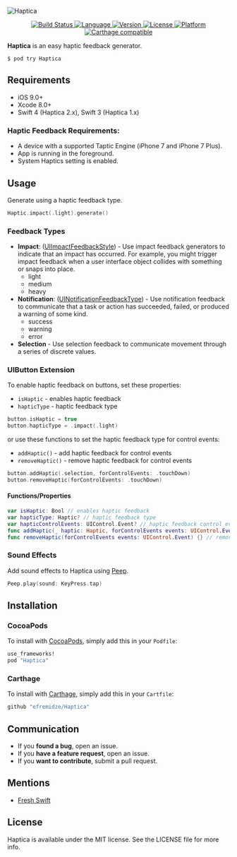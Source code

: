 ![Haptica](https://raw.githubusercontent.com/efremidze/Haptica/master/Images/logo.png)

<p align="center">
    <a href="https://travis-ci.org/efremidze/Haptica" target="_blank">
        <img alt="Build Status" src="https://travis-ci.org/efremidze/Haptica.svg?style=flat">
    </a>
    <a href="https://swift.org" target="_blank">
        <img alt="Language" src="https://img.shields.io/badge/Swift-4-orange.svg?style=flat">
    </a>
    <a href="http://cocoapods.org/pods/Haptica" target="_blank">
        <img alt="Version" src="https://img.shields.io/cocoapods/v/Haptica.svg?style=flat">
    </a>
    <a href="http://cocoapods.org/pods/Haptica" target="_blank">
        <img alt="License" src="https://img.shields.io/cocoapods/l/Haptica.svg?style=flat">
    </a>
    <a href="http://cocoapods.org/pods/Haptica" target="_blank">
        <img alt="Platform" src="https://img.shields.io/cocoapods/p/Haptica.svg?style=flat">
    </a>
    <a href="https://github.com/Carthage/Carthage" target="_blank">
        <img alt="Carthage compatible" src="https://img.shields.io/badge/Carthage-compatible-4BC51D.svg?style=flat">
    </a>
</p>

**Haptica** is an easy haptic feedback generator.

```
$ pod try Haptica
```

## Requirements

- iOS 9.0+
- Xcode 8.0+
- Swift 4 (Haptica 2.x), Swift 3 (Haptica 1.x)

### Haptic Feedback Requirements:
- A device with a supported Taptic Engine (iPhone 7 and iPhone 7 Plus).
- App is running in the foreground.
- System Haptics setting is enabled.

## Usage

Generate using a haptic feedback type.

```swift
Haptic.impact(.light).generate()
```

### Feedback Types

* **Impact**: ([UIImpactFeedbackStyle](https://developer.apple.com/reference/uikit/uiimpactfeedbackstyle)) - Use impact feedback generators to indicate that an impact has occurred. For example, you might trigger impact feedback when a user interface object collides with something or snaps into place.
  * light
  * medium
  * heavy
* **Notification**: ([UINotificationFeedbackType](https://developer.apple.com/reference/uikit/uinotificationfeedbacktype)) - Use notification feedback to communicate that a task or action has succeeded, failed, or produced a warning of some kind.
  * success
  * warning
  * error
* **Selection** - Use selection feedback to communicate movement through a series of discrete values.

### UIButton Extension

To enable haptic feedback on buttons, set these properties:

- `isHaptic` - enables haptic feedback
- `hapticType` - haptic feedback type

```swift
button.isHaptic = true
button.hapticType = .impact(.light)
```

or use these functions to set the haptic feedback type for control events:

- `addHaptic()` - add haptic feedback for control events
- `removeHaptic()` - remove haptic feedback for control events

```swift
button.addHaptic(.selection, forControlEvents: .touchDown)
button.removeHaptic(forControlEvents: .touchDown)
```

#### Functions/Properties

```swift
var isHaptic: Bool // enables haptic feedback
var hapticType: Haptic? // haptic feedback type
var hapticControlEvents: UIControl.Event? // haptic feedback control events
func addHaptic(_ haptic: Haptic, forControlEvents events: UIControl.Event) {} // add haptic feedback for control events
func removeHaptic(forControlEvents events: UIControl.Event) {} // remove haptic feedback for control events
```

### Sound Effects

Add sound effects to Haptica using [Peep](https://github.com/efremidze/Peep).

```swift
Peep.play(sound: KeyPress.tap)
```

## Installation

### CocoaPods
To install with [CocoaPods](http://cocoapods.org/), simply add this in your `Podfile`:
```ruby
use_frameworks!
pod "Haptica"
```

### Carthage
To install with [Carthage](https://github.com/Carthage/Carthage), simply add this in your `Cartfile`:
```ruby
github "efremidze/Haptica"
```

## Communication

- If you **found a bug**, open an issue.
- If you **have a feature request**, open an issue.
- If you **want to contribute**, submit a pull request.

## Mentions

- [Fresh Swift](http://freshswift.net/post/-kj8ocn5j9lt_ljpffm4/)

## License

Haptica is available under the MIT license. See the LICENSE file for more info.
